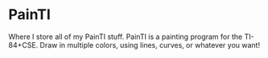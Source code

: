 PainTI
======

Where I store all of my PainTI stuff. PainTI is a painting program for the TI-84+CSE. Draw in multiple colors, using lines, curves, or whatever you want!
